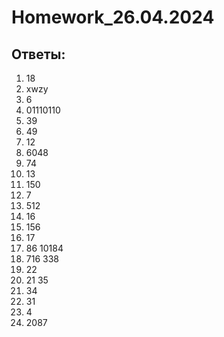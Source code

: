 # Homework_26.04.2024
## Ответы:
1) 18
1) xwzy
1) 6
1) 01110110
1) 39
1) 49
1) 12
1) 6048
1) 74
1) 13
1) 150
1) 7
1) 512
1) 16
1) 156
1) 17
1) 86 10184
1) 716 338
1) 22
1) 21 35
1) 34
1) 31
1) 4
1) 2087